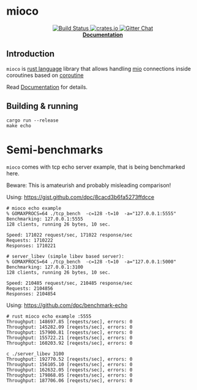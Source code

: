 # mioco

<p align="center">
  <a href="https://travis-ci.org/dpc/mioco">
      <img src="https://img.shields.io/travis/dpc/mioco/master.svg?style=flat-square" alt="Build Status">
  </a>
  <a href="https://crates.io/crates/mioco">
      <img src="http://meritbadge.herokuapp.com/mioco?style=flat-square" alt="crates.io">
  </a>
  <a href="https://gitter.im/dpc/mioco">
      <img src="https://img.shields.io/badge/GITTER-join%20chat-green.svg?style=flat-square" alt="Gitter Chat">
  </a>
  <br>
  <strong><a href="//dpc.github.io/mioco/">Documentation</a></strong>
</p>


## Introduction

`mioco` is [rust language][rust] library that allows handling [mio][mio]
connections inside coroutines based on [coroutine][coroutine]

[rust]: http://rust-lang.org
[mio]: https://github.com/carllerche/mio
[coroutine]: https://github.com/rustcc/coroutine-rs

Read [Documentation](//dpc.github.io/mioco/) for details.

## Building & running

    cargo run --release
    make echo

# Semi-benchmarks

`mioco` comes with tcp echo server example, that is being benchmarked here.

Beware: This is amateurish and probably misleading comparison!

Using: https://gist.github.com/dpc/8cacd3b6fa5273ffdcce

```
# mioco echo example
% GOMAXPROCS=64 ./tcp_bench  -c=128 -t=10  -a="127.0.0.1:5555"
Benchmarking: 127.0.0.1:5555
128 clients, running 26 bytes, 10 sec.

Speed: 171022 request/sec, 171022 response/sec
Requests: 1710222
Responses: 1710221

# server_libev (simple libev based server):
% GOMAXPROCS=64 ./tcp_bench  -c=128 -t=10  -a="127.0.0.1:5000"
Benchmarking: 127.0.0.1:3100
128 clients, running 26 bytes, 10 sec.

Speed: 210485 request/sec, 210485 response/sec
Requests: 2104856
Responses: 2104854
```

Using: https://github.com/dpc/benchmark-echo

```
# rust mioco echo example :5555
Throughput: 148697.85 [reqests/sec], errors: 0
Throughput: 145282.09 [reqests/sec], errors: 0
Throughput: 157900.81 [reqests/sec], errors: 0
Throughput: 155722.21 [reqests/sec], errors: 0
Throughput: 160203.92 [reqests/sec], errors: 0

c ./server_libev 3100
Throughput: 192770.52 [reqests/sec], errors: 0
Throughput: 156105.10 [reqests/sec], errors: 0
Throughput: 162632.05 [reqests/sec], errors: 0
Throughput: 179868.05 [reqests/sec], errors: 0
Throughput: 187706.06 [reqests/sec], errors: 0
```
